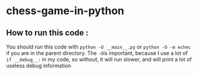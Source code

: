 # chess-game-in-python


How to run this code :
---------------

You should run this code with `python -O __main__.py` or `python -O -m echec` if you are in the parent directory.
The `-O`is important, because I use a lot of `if __debug__:` in my code, so without, it will run slower, and will print a lot of useless debug information

